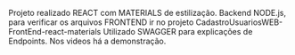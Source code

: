 Projeto realizado REACT com MATERIALS de estilização. Backend NODE.js, para verificar os arquivos FRONTEND ir no  projeto CadastroUsuariosWEB-FrontEnd-react-materials
Utilizado SWAGGER para explicações de Endpoints.
Nos videos há a demonstração.

